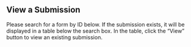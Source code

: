 ## View a Submission

Please search for a form by ID below. If the submission exists, it will be displayed in a table below the search box. In the table, click the “View” button to view an existing submission.
